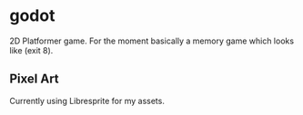 # godot
2D Platformer game. For the moment basically a memory game which looks like (exit 8).


## Pixel Art
Currently using Libresprite for my assets.
